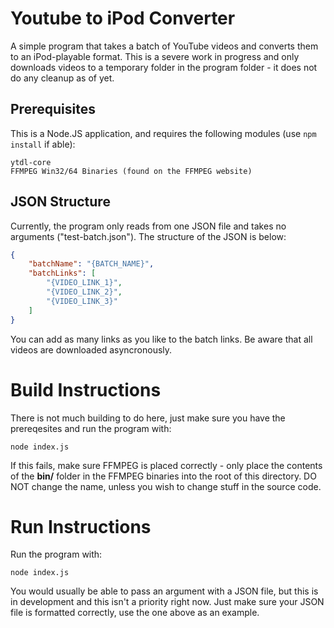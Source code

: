 # Youtube to iPod Converter
A simple program that takes a batch of YouTube videos and converts them to an iPod-playable format. This is a severe work in progress and only downloads videos to a temporary folder in the program folder - it does not do any cleanup as of yet.

## Prerequisites
This is a Node.JS application, and requires the following modules (use ```npm install``` if able):
```
ytdl-core
FFMPEG Win32/64 Binaries (found on the FFMPEG website)
```

## JSON Structure
Currently, the program only reads from one JSON file and takes no arguments ("test-batch.json"). The structure of the JSON is below:
```json
{
    "batchName": "{BATCH_NAME}",
    "batchLinks": [
        "{VIDEO_LINK_1}",
        "{VIDEO_LINK_2}",
        "{VIDEO_LINK_3}"
    ]
}
```
You can add as many links as you like to the batch links. Be aware that all videos are downloaded asyncronously.

# Build Instructions
There is not much building to do here, just make sure you have the prereqesites and run the program with:
```
node index.js
```

If this fails, make sure FFMPEG is placed correctly - only place the contents of the **bin/** folder in the FFMPEG binaries into the root of this directory. DO NOT change the name, unless you wish to change stuff in the source code.

# Run Instructions
Run the program with:
```
node index.js
```

You would usually be able to pass an argument with a JSON file, but this is in development and this isn't a priority right now. Just make sure your JSON file is formatted correctly, use the one above as an example.
